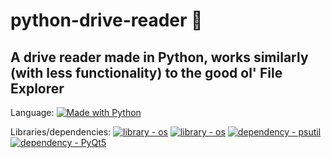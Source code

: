# python-drive-reader 💾
A drive reader made in Python, works similarly (with less functionality) to the good ol' File Explorer
-------------
Language: [![Made with Python](https://img.shields.io/badge/Python->=3.6-blue?logo=python&logoColor=white)](https://python.org "Go to Python homepage")


Libraries/dependencies:
[![library  - os](https://img.shields.io/badge/library_-os-2ea44f)](https://docs.python.org/3/library/os.html)
[![library  - os](https://img.shields.io/badge/library_-sys-2ea44f)](https://docs.python.org/3/library/sys.html)
[![dependency - psutil](https://img.shields.io/badge/dependency-psutil-green)](https://pypi.org/project/psutil)
[![dependency - PyQt5](https://img.shields.io/badge/dependency-PyQt5-green)](https://pypi.org/project/PyQt5)

